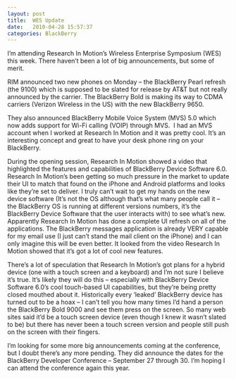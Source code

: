```yaml
---
layout: post
title:  WES Update
date:   2010-04-28 15:57:37
categories: BlackBerry
---
```

I’m attending Research In Motion’s Wireless Enterprise Symposium (WES) this week. There haven’t been a lot of big announcements, but some of merit.

RIM announced two new phones on Monday – the BlackBerry Pearl refresh (the 9100) which is supposed to be slated for release by AT&T but not really announced by the carrier. The BlackBerry Bold is making its way to CDMA carriers (Verizon Wireless in the US) with the new BlackBerry 9650.

They also announced BlackBerry Mobile Voice System (MVS) 5.0 which now adds support for Wi-Fi calling (VOIP) through MVS.  I had an MVS account when I worked at Research In Motion and it was pretty cool. It’s an interesting concept and great to have your desk phone ring on your BlackBerry.

During the opening session, Research In Motion showed a video that highlighted the features and capabilities of BlackBerry Device Software 6.0. Research In Motion’s been getting so much pressure in the market to update their UI to match that found on the iPhone and Android platforms and looks like they’re set to deliver. I truly can’t wait to get my hands on the new device software (It’s not the OS although that’s what many people call it – the BlackBerry OS is running at different versions numbers, it’s the BlackBerry Device Software that the user interacts with) to see what’s new. Apparently Research In Motion has done a complete UI refresh on all of the applications. The BlackBerry messages application is already VERY capable for my email use (I just can’t stand the mail client on the iPhone) and I can only imagine this will be even better. It looked from the video Research In Motion showed that it’s got a lot of cool new features.

There’s a lot of speculation that Research In Motion’s got plans for a hybrid device (one with a touch screen and a keyboard) and I’m not sure I believe it’s true. It’s likely they will do this – especially with BlackBerry Device Software 6.0’s cool touch-based UI capabilities, but they’re being pretty closed mouthed about it. Historically every ‘leaked’ BlackBerry device has turned out to be a hoax – I can’t tell you how many times I’d hand a person the BlackBerry Bold 9000 and see them press on the screen. So many web sites said it’d be a touch screen device (even though I knew it wasn’t slated to be) but there has never been a touch screen version and people still push on the screen with their fingers.

I’m looking for some more big announcements coming at the conference, but I doubt there’s any more pending. They did announce the dates for the BlackBerry Developer Conference – September 27 through 30. I’m hoping I can attend the conference again this year.